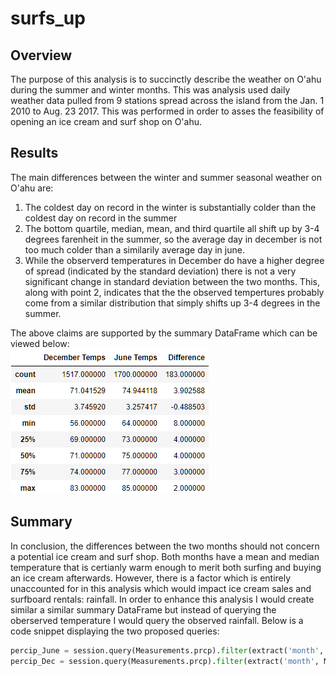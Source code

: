 # surfs_up

## Overview 
The purpose of this analysis is to succinctly describe the weather on O'ahu during the summer and winter months. This was analysis used daily weather data pulled from 9 stations spread across the island from the Jan. 1 2010 to Aug. 23 2017. This was performed in order to asses the feasibility of opening an ice cream and surf shop on O'ahu. 

## Results 
The main differences between the winter and summer seasonal weather on O'ahu are:
1. The coldest day on record in the winter is substantially colder than the coldest day on record in the summer
1. The bottom quartile, median, mean, and third quartile all shift up by 3-4 degrees farenheit in the summer, so the average day in december is not too much colder than a similarily average day in june.
1. While the observerd temperatures in December do have a higher degree of spread (indicated by the standard deviation) there is not a very significant change in standard deviation between the two months. This, along with point 2, indicates that the the observed tempertures probably come from a similar distribution that simply shifts up 3-4 degrees in the summer.

The above claims are supported by the summary DataFrame which can be viewed below:  
![Summary_DataFrame](./Resources/Summary_Df.png)

## Summary
In conclusion, the differences between the two months should not concern a potential ice cream and surf shop. Both months have a mean and median temperature that is certianly warm enough to merit both surfing and buying an ice cream afterwards. However, there is a factor which is entirely unaccounted for in this analysis which would impact ice cream sales and surfboard rentals: rainfall. In order to enhance this analysis I would create similar a similar summary DataFrame but instead of querying the oberserved temperature I would query the observed rainfall. Below is a code snippet displaying the two proposed queries:

```python
percip_June = session.query(Measurements.prcp).filter(extract('month', Measurement.date)==6).all()
percip_Dec = session.query(Measurements.prcp).filter(extract('month', Measurement.date)==12).all()
```
